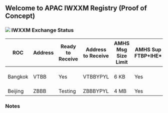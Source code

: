 ## Welcome to APAC IWXXM Registry (Proof of Concept)


### ![](https://img.icons8.com/dusk/64/000000/xml-file.png) IWXXM Exchange Status

ROC | Address | Ready to Receive | Address to Receive | AMHS Msg Size Limit | AMHS Sup FTBP+IHE* | Disseminate to ROCs | Disseminate to NOCs
-- | -- | -- | -- | -- | -- | -- | --
Bangkok | VTBB | Yes | VTBBYPYL | 6 KB | Yes | VHHH, WSSS, YBBB | Yes
Beijing | ZBBB | Testing | ZBBBYPYL | 4 MB | Yes |  | 


### Notes
